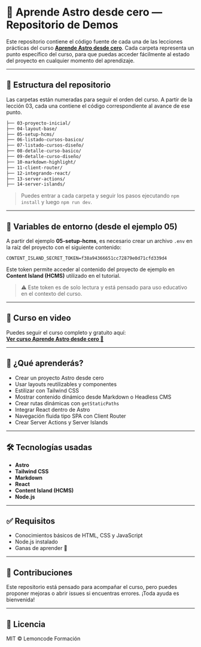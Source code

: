 # 🚀 Aprende Astro desde cero — Repositorio de Demos

Este repositorio contiene el código fuente de cada una de las lecciones prácticas del curso **[Aprende Astro desde cero](#)**. Cada carpeta representa un punto específico del curso, para que puedas acceder fácilmente al estado del proyecto en cualquier momento del aprendizaje.

---

## 📁 Estructura del repositorio

Las carpetas están numeradas para seguir el orden del curso. A partir de la lección 03, cada una contiene el código correspondiente al avance de ese punto.

```bash
├── 03-proyecto-inicial/
├── 04-layout-base/
├── 05-setup-hcms/
├── 06-listado-cursos-basico/
├── 07-listado-cursos-diseño/
├── 08-detalle-curso-basico/
├── 09-detalle-curso-diseño/
├── 10-markdown-highlight/
├── 11-client-router/
├── 12-integrando-react/
├── 13-server-actions/
├── 14-server-islands/
```

> Puedes entrar a cada carpeta y seguir los pasos ejecutando `npm install` y luego `npm run dev`.

---

## 🔐 Variables de entorno (desde el ejemplo 05)

A partir del ejemplo **05-setup-hcms**, es necesario crear un archivo `.env` en la raíz del proyecto con el siguiente contenido:

```env
CONTENT_ISLAND_SECRET_TOKEN=f38a94366651cc72879e0d71cfd339d4
```

Este token permite acceder al contenido del proyecto de ejemplo en **Content Island (HCMS)** utilizado en el tutorial.

> ⚠️ Este token es de solo lectura y está pensado para uso educativo en el contexto del curso.

---

## 🎥 Curso en video

Puedes seguir el curso completo y gratuito aquí:  
**[Ver curso Aprende Astro desde cero 🚀](https://www.lemoncode.tv/curso/tutorial-astro-desde-cero/leccion/conceptos-astro)**

---

## 🧠 ¿Qué aprenderás?

- Crear un proyecto Astro desde cero
- Usar layouts reutilizables y componentes
- Estilizar con Tailwind CSS
- Mostrar contenido dinámico desde Markdown o Headless CMS
- Crear rutas dinámicas con `getStaticPaths`
- Integrar React dentro de Astro
- Navegación fluida tipo SPA con Client Router
- Crear Server Actions y Server Islands

---

## 🛠 Tecnologías usadas

- **Astro**
- **Tailwind CSS**
- **Markdown**
- **React**
- **Content Island (HCMS)**
- **Node.js**

---

## ✅ Requisitos

- Conocimientos básicos de HTML, CSS y JavaScript
- Node.js instalado
- Ganas de aprender 🚀

---

## 🤝 Contribuciones

Este repositorio está pensado para acompañar el curso, pero puedes proponer mejoras o abrir issues si encuentras errores. ¡Toda ayuda es bienvenida!

---

## 📄 Licencia

MIT © Lemoncode Formación
